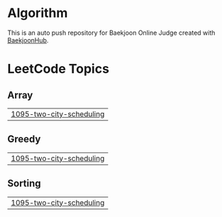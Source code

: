 # Algorithm
This is an auto push repository for Baekjoon Online Judge created with [BaekjoonHub](https://github.com/BaekjoonHub/BaekjoonHub).

<!---LeetCode Topics Start-->
# LeetCode Topics
## Array
|  |
| ------- |
| [1095-two-city-scheduling](https://github.com/chyo1/Algorithm/tree/master/1095-two-city-scheduling) |
## Greedy
|  |
| ------- |
| [1095-two-city-scheduling](https://github.com/chyo1/Algorithm/tree/master/1095-two-city-scheduling) |
## Sorting
|  |
| ------- |
| [1095-two-city-scheduling](https://github.com/chyo1/Algorithm/tree/master/1095-two-city-scheduling) |
<!---LeetCode Topics End-->